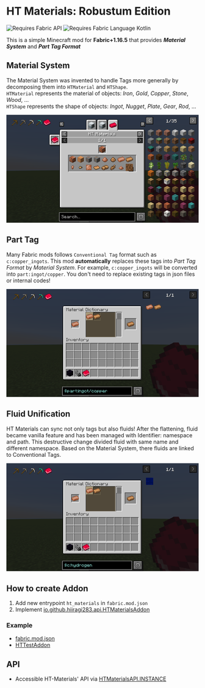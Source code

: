 # HT Materials: Robustum Edition

![Requires Fabric API](https://i.imgur.com/Ol1Tcf8.png)
![Requires Fabric Language Kotlin](https://i.imgur.com/c1DH9VL.png)

This is a simple Minecraft mod for **Fabric+1.16.5** that provides _**Material System**_ and _**Part Tag Format**_

## Material System

The Material System was invented to handle Tags more generally by decomposing them into `HTMaterial` and `HTShape`.  
`HTMaterial` represents the material of objects: _Iron_, _Gold_, _Copper_, _Stone_, _Wood_, ...  
`HTShape` represents the shape of objects: _Ingot_, _Nugget_, _Plate_, _Gear_, _Rod_, ...

![Material System](image/material_system.png)

## Part Tag

Many Fabric mods follows `Conventional Tag` format such as `c:copper_ingots`. This mod **automatically** replaces these
tags into _Part
Tag Format_ by _Material System_. For example, `c:copper_ingots` will be converted into `part:ingot/copper`. You don't
need to replace existing tags in json files or internal codes!

![Part Tag](image/part_tag.png)

## Fluid Unification

HT Materials can sync not only tags but also fluids! After the flattening, fluid became vanilla feature and has been
managed with Identifier: namespace and path. This destructive change divided fluid with same name and different
namespace. Based on the Material System, there fluids are linked to Conventional Tags.

![Fluid Unification](image/fluid_unification.png)

## How to create Addon

1. Add new entrypoint `ht_materials` in `fabric.mod.json`
2. Implement [io.github.hiiragi283.api.HTMaterialsAddon](src/api/kotlin/io/github/hiiragi283/api/HTMaterialsAddon.kt)

### Example

- [fabric.mod.json](src/main/resources/fabric.mod.json)
- [HTTestAddon](src/main/java/io/github/hiiragi283/material/HTTestAddon.java)

## API

- Accessible HT-Materials' API via [HTMaterialsAPI.INSTANCE](src/api/kotlin/io/github/hiiragi283/api/HTMaterialsAPI.kt)